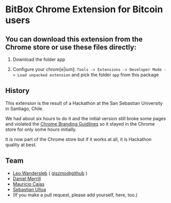 
BitBox Chrome Extension for Bitcoin users
============================================

You can download this extension from the Chrome store or use these files directly:
----------------------------------------------------------------------------------

1. Download the folder app

1. Configure your chrom\[e|ium\]: `Tools -> Extensions -> Developer Mode -> Load unpacked extension` and pick the folder `app` from this package

History
-------

This extension is the result of a Hackathon at the San Sebastian University in
Santiago, Chile.

We had about six hours to do it and the initial version still broke some pages
and violated the [Chrome Branding Guidlines](https://developer.chrome.com/webstore/branding#logos) so it stayed in the Chrome store for only some hours initially.

It is now part of the Chrome store but if it works at all, it is Hackathon quality at best.

Team
----

* [Leo Wandersleb](http://www.linkedin.com/pub/leo-wandersleb/45/55/669) ( [giszmo@github](https://github.com/Giszmo) )
* [Daniel Merrill](https://github.com/dmerrill6)
* [Mauricio Cajas](https://github.com/desarrollolibre)
* [Sebastian Ulloa](https://github.com/seba.ulloa)
* (If you make a pull request, please add yourself, here, too.)

